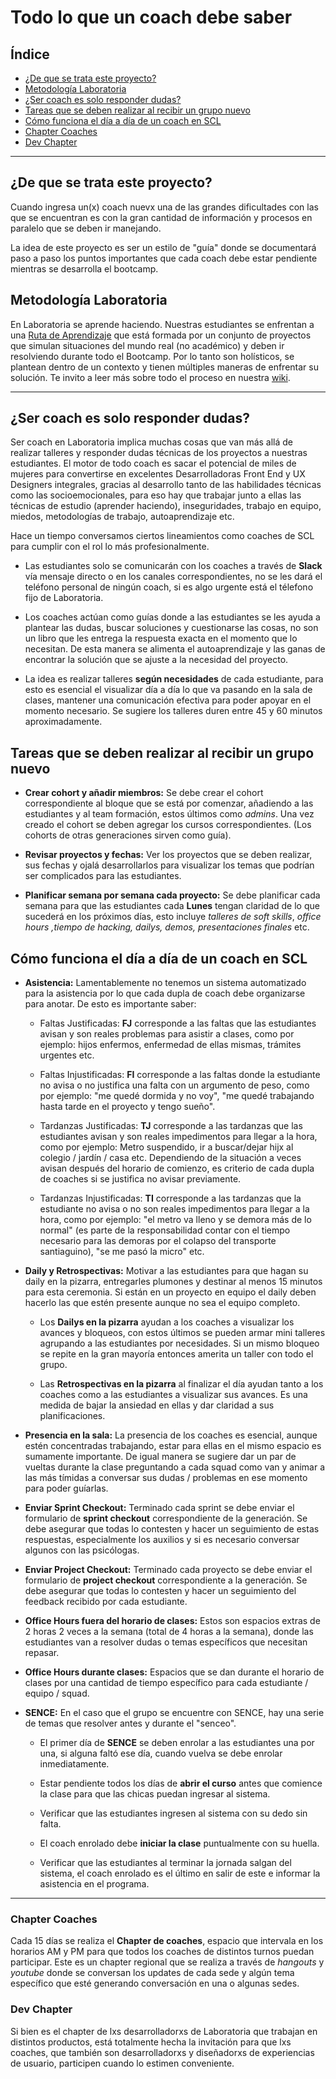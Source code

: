 # Todo lo que un coach debe saber

## Índice


* [¿De que se trata este proyecto?](#¿de-que-se-trata-este-proyecto?)
* [Metodología Laboratoria](#metodología-laboratoria)
* [¿Ser coach es solo responder dudas?](#¿ser-coach-es-solo-responder-dudas?)
* [Tareas que se deben realizar al recibir un grupo nuevo](#tareas-que-se-deben-realizar-al-recibir-un-grupo-nuevo)
* [Cómo funciona el día a día de un coach en SCL](#cómo-funciona-el-día-a-día-de-un-coach-en-SCL)
* [Chapter Coaches](#chapter-coaches)
* [Dev Chapter](#dev-chapter)

***
## ¿De que se trata este proyecto?

Cuando ingresa un(x) coach nuevx una de las grandes dificultades con las que se encuentran es con la gran cantidad de información y procesos en paralelo que se deben ir manejando.

La idea de este proyecto es ser un estilo de "guía" donde se documentará paso a paso los puntos importantes que cada coach debe estar pendiente mientras se desarrolla el bootcamp.

## Metodología Laboratoria

En Laboratoria se aprende haciendo. Nuestras estudiantes se enfrentan a una [Ruta de Aprendizaje](https://docs.google.com/drawings/d/1NmDVTea4oHGAhbJ8_ygzFYII7NuumuiZxCunj-lNO20/edit) que está formada por un conjunto de proyectos que simulan situaciones del mundo real (no académico) y deben ir resolviendo durante todo el Bootcamp. Por lo tanto son holísticos, se plantean dentro de un contexto y tienen múltiples maneras de enfrentar su solución.
Te invito a leer más sobre todo el proceso en nuestra [wiki](https://sites.google.com/laboratoria.la/wiki).

***

## ¿Ser coach es solo responder dudas?

Ser coach en Laboratoria implica muchas cosas que van más allá de realizar talleres y responder dudas técnicas de los proyectos a nuestras estudiantes. El motor de todo coach es sacar el potencial de miles de mujeres para convertirse en excelentes Desarrolladoras Front End y UX Designers integrales, gracias al desarrollo tanto de las habilidades técnicas como las socioemocionales, para eso hay que trabajar junto a ellas las técnicas de estudio (aprender haciendo), inseguridades, trabajo en equipo, miedos, metodologías de trabajo, autoaprendizaje etc.

Hace un tiempo conversamos ciertos lineamientos como coaches de SCL para cumplir con el rol lo más profesionalmente.

* Las estudiantes solo se comunicarán con los coaches a través de **Slack** vía mensaje directo o en los canales correspondientes, no se les dará el teléfono personal de ningún coach, si es algo urgente está el télefono fijo de Laboratoria.

* Los coaches actúan como guías donde a las estudiantes se les ayuda a plantear las dudas, buscar soluciones y cuestionarse las cosas, no son un libro que les entrega la respuesta exacta en el momento que lo necesitan. De esta manera se alimenta el autoaprendizaje y las ganas de encontrar la solución que se ajuste a la necesidad del proyecto.

* La idea es realizar talleres **según necesidades** de cada estudiante, para esto es esencial el visualizar día a día lo que va pasando en la sala de clases, mantener una comunicación efectiva para poder apoyar en el momento necesario. Se sugiere los talleres duren entre 45 y 60 minutos aproximadamente.

## Tareas que se deben realizar al recibir un grupo nuevo

* **Crear cohort y añadir miembros:** Se debe crear el cohort correspondiente al bloque que se está por comenzar, añadiendo a las estudiantes y al team formación, estos últimos como _admins_. Una vez creado el cohort se deben agregar los cursos correspondientes. (Los cohorts de otras generaciones sirven como guía).

* **Revisar proyectos y fechas:** Ver los proyectos que se deben realizar, sus fechas y ojalá desarrollarlos para visualizar los temas que podrían ser complicados para las estudiantes.

* **Planificar semana por semana cada proyecto:** Se debe planificar cada semana para que las estudiantes cada **Lunes** tengan claridad de lo que sucederá en los próximos días, esto incluye _talleres de soft skills_, _office hours ,tiempo de hacking, dailys, demos, presentaciones finales_ etc.

## Cómo funciona el día a día de un coach en SCL

* **Asistencia:** Lamentablemente no tenemos un sistema automatizado para la asistencia por lo que cada dupla de coach debe organizarse para anotar. De esto es importante saber:
  - Faltas Justificadas: **FJ** corresponde a las faltas que las estudiantes avisan y son reales problemas para asistir a clases, como por ejemplo: hijos enfermos, enfermedad de ellas mismas, trámites urgentes etc.

  - Faltas Injustificadas: **FI** corresponde a las faltas donde la estudiante no avisa o no justifica una falta con un argumento de peso, como por ejemplo: "me quedé dormida y no voy", "me quedé trabajando hasta tarde en el proyecto y tengo sueño".

  - Tardanzas Justificadas: **TJ** corresponde a las tardanzas que las estudiantes avisan y son reales impedimentos para llegar a la hora, como por ejemplo: Metro suspendido, ir a buscar/dejar hijx al colegio / jardín / casa etc. Dependiendo de la situación a veces avisan después del horario de comienzo, es criterio de cada dupla de coaches si se justifica no avisar previamente.
  
  - Tardanzas Injustificadas: **TI** corresponde a las tardanzas que la estudiante no avisa o no son reales impedimentos para llegar a la hora, como por ejemplo: "el metro va lleno y se demora más de lo normal" (es parte de la responsabilidad contar con el tiempo necesario para las demoras por el colapso del transporte santiaguino), "se me pasó la micro" etc. 

* **Daily y Retrospectivas:** Motivar a las estudiantes para que hagan su daily en la pizarra, entregarles plumones y destinar al menos 15 minutos para esta ceremonia. Si están en un proyecto en equipo el daily deben hacerlo las que estén presente aunque no sea el equipo completo.
  - Los **Dailys en la pizarra** ayudan a los coaches a visualizar los avances y bloqueos, con estos últimos se pueden armar mini talleres agrupando a las estudiantes por necesidades. Si un mismo bloqueo se repite en la gran mayoría entonces amerita un taller con todo el grupo.

  - Las **Retrospectivas en la pizarra** al finalizar el día ayudan tanto a los coaches como a las estudiantes a visualizar sus avances. Es una medida de bajar la ansiedad en ellas y dar claridad a sus planificaciones.

* **Presencia en la sala:** La presencia de los coaches es esencial, aunque estén concentradas trabajando, estar para ellas en el mismo espacio es sumamente importante. De igual manera se sugiere dar un par de vueltas durante la clase preguntando a cada squad como van y animar a las más tímidas a conversar sus dudas / problemas en ese momento para poder guíarlas.

* **Enviar Sprint Checkout:** Terminado cada sprint se debe enviar el formulario de **sprint checkout** correspondiente de la generación. Se debe asegurar que todas lo contesten y hacer un seguimiento de estas respuestas, especialmente los auxilios y si es necesario conversar algunos con las psicólogas.

* **Enviar Project Checkout:** Terminado cada proyecto se debe enviar el formulario de **project checkout** correspondiente a la generación. Se debe asegurar que todas lo contesten y hacer un seguimiento del feedback recibido por cada estudiante.

* **Office Hours fuera del horario de clases:** Estos son espacios extras de 2 horas 2 veces a la semana (total de 4 horas a la semana), donde las estudiantes van a resolver dudas o temas específicos que necesitan repasar. 

* **Office Hours durante clases:** Espacios que se dan durante el horario de clases por una cantidad de tiempo específico para cada estudiante / equipo / squad.

* **SENCE:** En el caso que el grupo se encuentre con SENCE, hay una serie de temas que resolver antes y durante el "senceo".
    - El primer día de **SENCE** se deben enrolar a las estudiantes una por una, si alguna faltó ese día, cuando vuelva se debe enrolar inmediatamente.

    - Estar pendiente todos los días de **abrir el curso** antes que comience la clase para que las chicas puedan ingresar al sistema.

    - Verificar que las estudiantes ingresen al sistema con su dedo sin falta.

    - El coach enrolado debe **iniciar la clase** puntualmente con su huella.

    - Verificar que las estudiantes al terminar la jornada salgan del sistema, el coach enrolado es el último en salir de este e informar la asistencia en el programa.


***

### Chapter Coaches

Cada 15 días se realiza el **Chapter de coaches**, espacio que intervala en los horarios AM y PM para que todos los coaches de distintos turnos puedan participar. Este es un chapter regional que se realiza a través de _hangouts_ y _youtube_ donde se conversan los updates de cada sede y algún tema específico que esté generando conversación en una o algunas sedes.

### Dev Chapter

Si bien es el chapter de lxs desarrolladorxs de Laboratoria que trabajan en distintos productos, está totalmente hecha la invitación para que lxs coaches, que también son desarrolladorxs y diseñadorxs de experiencias de usuario, participen cuando lo estimen conveniente.